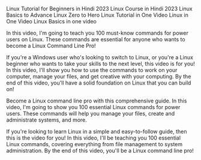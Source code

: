 Linux Tutorial for Beginners in Hindi 2023
Linux Course in Hindi 2023
Linux Basics to Advance
Linux Zero to Hero
Linux Tutorial in One Video
Linux in One Video
Linux Basics in one video
  
In this video, I'm going to teach you 100 must-know commands for power users on Linux. These commands are essential for anyone who wants to become a Linux Command Line Pro!

If you're a Windows user who's looking to switch to Linux, or you're a Linux beginner who wants to take your skills to the next level, this video is for you! In this video, I'll show you how to use the commands to work on your computer, manage your files, and get creative with your computing. By the end of this video, you'll have a solid foundation on Linux that you can build on!

Become a Linux command line pro with this comprehensive guide. In this video, I'm going to show you 100 essential Linux commands for power users. These commands will help you manage your files, create and administrate systems, and more.

If you're looking to learn Linux in a simple and easy-to-follow guide, then this is the video for you! In this video, I'll be teaching you 100 essential Linux commands, covering everything from file management to system administration. By the end of this video, you'll be a Linux command line pro!
